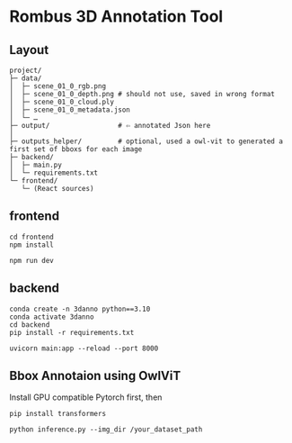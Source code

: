 # Rombus 3D Annotation Tool

## Layout 

```
project/
├─ data/
│  ├─ scene_01_0_rgb.png
│  ├─ scene_01_0_depth.png # should not use, saved in wrong format
│  ├─ scene_01_0_cloud.ply
│  ├─ scene_01_0_metadata.json
│  └─ …
├─ output/                 # ⇦ annotated Json here
│
├─ outputs_helper/         # optional, used a owl-vit to generated a first set of bboxs for each image
├─ backend/
│  ├─ main.py
│  └─ requirements.txt
└─ frontend/
   └─ (React sources)
```


## frontend

```shell
cd frontend
npm install
```

```shell
npm run dev
```


## backend

```shell
conda create -n 3danno python==3.10
conda activate 3danno
cd backend
pip install -r requirements.txt
```

```shell
uvicorn main:app --reload --port 8000
```


## Bbox Annotaion using OwlViT

Install GPU compatible Pytorch first, then

```shell
pip install transformers
```

```shell
python inference.py --img_dir /your_dataset_path
```